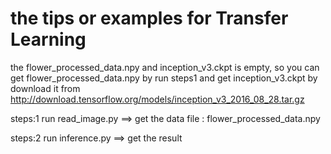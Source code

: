 # the tips or examples for Transfer Learning

the flower_processed_data.npy and inception_v3.ckpt is empty, so you can get flower_processed_data.npy by run steps1 and get
inception_v3.ckpt by download it from http://download.tensorflow.org/models/inception_v3_2016_08_28.tar.gz

steps:1    run read_image.py   ==>  get the data file : flower_processed_data.npy

steps:2    run inference.py    ==>  get the result 
